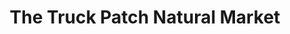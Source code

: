 ---
title: "The Truck Patch Natural Market"
url: /west-plains/the-truck-patch-natural-market/
shop: Gemüse & Obst
---